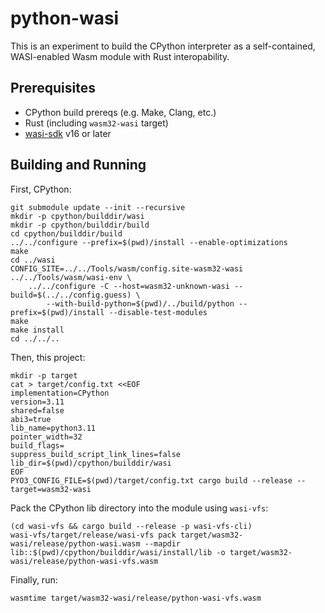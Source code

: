 # python-wasi

This is an experiment to build the CPython interpreter as a self-contained,
WASI-enabled Wasm module with Rust interopability.

## Prerequisites

- CPython build prereqs (e.g. Make, Clang, etc.)
- Rust (including `wasm32-wasi` target)
- [wasi-sdk](https://github.com/WebAssembly/wasi-sdk) v16 or later

## Building and Running

First, CPython:

```
git submodule update --init --recursive
mkdir -p cpython/builddir/wasi
mkdir -p cpython/builddir/build
cd cpython/builddir/build
../../configure --prefix=$(pwd)/install --enable-optimizations
make
cd ../wasi
CONFIG_SITE=../../Tools/wasm/config.site-wasm32-wasi ../../Tools/wasm/wasi-env \
    ../../configure -C --host=wasm32-unknown-wasi --build=$(../../config.guess) \
        --with-build-python=$(pwd)/../build/python --prefix=$(pwd)/install --disable-test-modules
make
make install
cd ../../..
```

Then, this project:

```
mkdir -p target
cat > target/config.txt <<EOF
implementation=CPython
version=3.11
shared=false
abi3=true
lib_name=python3.11
pointer_width=32
build_flags=
suppress_build_script_link_lines=false
lib_dir=$(pwd)/cpython/builddir/wasi
EOF
PYO3_CONFIG_FILE=$(pwd)/target/config.txt cargo build --release --target=wasm32-wasi
```

Pack the CPython lib directory into the module using `wasi-vfs`:

```
(cd wasi-vfs && cargo build --release -p wasi-vfs-cli)
wasi-vfs/target/release/wasi-vfs pack target/wasm32-wasi/release/python-wasi.wasm --mapdir lib::$(pwd)/cpython/builddir/wasi/install/lib -o target/wasm32-wasi/release/python-wasi-vfs.wasm
```

Finally, run:

```
wasmtime target/wasm32-wasi/release/python-wasi-vfs.wasm
```
